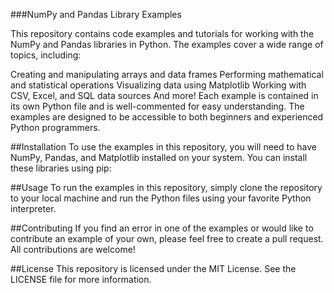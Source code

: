 ###NumPy and Pandas Library Examples

This repository contains code examples and tutorials for working with the NumPy and Pandas libraries in Python. The examples cover a wide range of topics, including:

Creating and manipulating arrays and data frames
Performing mathematical and statistical operations
Visualizing data using Matplotlib
Working with CSV, Excel, and SQL data sources
And more!
Each example is contained in its own Python file and is well-commented for easy understanding. The examples are designed to be accessible to both beginners and experienced Python programmers.

##Installation
To use the examples in this repository, you will need to have NumPy, Pandas, and Matplotlib installed on your system. You can install these libraries using pip:

##Usage
To run the examples in this repository, simply clone the repository to your local machine and run the Python files using your favorite Python interpreter. 

##Contributing
If you find an error in one of the examples or would like to contribute an example of your own, please feel free to create a pull request. All contributions are welcome!

##License
This repository is licensed under the MIT License. See the LICENSE file for more information.




